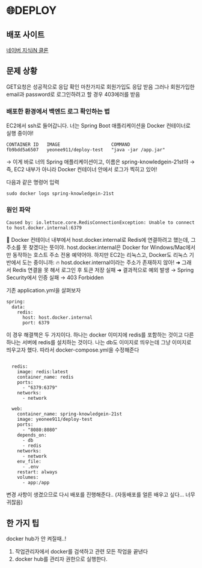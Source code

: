 # 🌐DEPLOY
## 배포 사이트
[네이버 지식iN 클론](http://54.180.228.216:8080/)

## 문제 상황
GET요청은 성공적으로 응답 확인
마찬가지로 회원가입도 응답 받음
그러나 회원가입한 email과 password로 로그인하려고 할 경우 403에러를 받음

### 배포한 환경에서 백엔드 로그 확인하는 법
EC2에서 ssh로 들어갑니다.
너는 Spring Boot 애플리케이션을 Docker 컨테이너로 실행 중이야!

```
CONTAINER ID   IMAGE                   COMMAND
fb9bdd5a6507   yeonee911/deploy-test   "java -jar /app.jar"
```
→ 이게 바로 너의 Spring 애플리케이션이고, 이름은 spring-knowledgein-21st야
→ 즉, EC2 내부가 아니라 Docker 컨테이너 안에서 로그가 찍히고 있어!

다음과 같은 명령어 입력

```
sudo docker logs spring-knowledgein-21st
```

### 원인 파악
```angular2html
Caused by: io.lettuce.core.RedisConnectionException: Unable to connect to host.docker.internal:6379
```
🚨 Docker 컨테이너 내부에서 host.docker.internal로 Redis에 연결하려고 했는데, 그 주소를 못 찾겠다는 뜻이야.
host.docker.internal은 Docker for Windows/Mac에서만 동작하는 호스트 주소 전용 예약어야.
하지만 EC2는 리눅스고, Docker도 리눅스 기반에서 도는 중이니까:
🔥 host.docker.internal이라는 주소가 존재하지 않아!
➜ 그래서 Redis 연결을 못 해서 로그인 후 토큰 저장 실패
➜ 결과적으로 예외 발생 → Spring Security에서 인증 실패 → 403 Forbidden

기존 application.yml을 살펴보자
```angular2html
spring:
  data:
    redis:
      host: host.docker.internal
      port: 6379
```

이 경우 해결책은 두 가지이다. 하나는 docker 이미지에 redis를 포함하는 것이고 다른 하나는 서버에 redis를 설치하는 것이다.
나는 db도 이미지로 띄우는데 그냥 이미지로 띄우고자 했다. 따라서 docker-compose.yml을 수정해준다 

```angular2html

  redis:
    image: redis:latest
    container_name: redis
    ports:
      - "6379:6379"
    networks:
      - network

  web:
    container_name: spring-knowledgein-21st
    image: yeonee911/deploy-test
    ports:
      - "8080:8080"
    depends_on:
      - db
      - redis
    networks:
      - network
    env_file:
      - .env
    restart: always
    volumes:
      - app:/app
```

변경 사항이 생겼으므로 다시 배포를 진행해준다.. (자동배포를 얼른 배우고 싶다... 너무 귀찮음)


## 한 가지 팁
docker hub가 안 켜질때..!

1. 작업관리자에서 docker를 검색하고 관련 모든 작업을 끝낸다
2. docker hub를 관리자 권한으로 실행한다. 